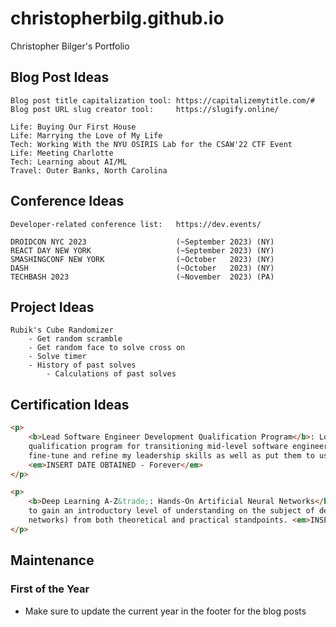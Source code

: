 # christopherbilg.github.io

Christopher Bilger's Portfolio

## Blog Post Ideas

```text
Blog post title capitalization tool: https://capitalizemytitle.com/#
Blog post URL slug creator tool:     https://slugify.online/

Life: Buying Our First House
Life: Marrying the Love of My Life
Tech: Working With the NYU OSIRIS Lab for the CSAW'22 CTF Event
Life: Meeting Charlotte
Tech: Learning about AI/ML
Travel: Outer Banks, North Carolina
```

## Conference Ideas

```text
Developer-related conference list:   https://dev.events/

DROIDCON NYC 2023                    (~September 2023) (NY)
REACT DAY NEW YORK                   (~September 2023) (NY)
SMASHINGCONF NEW YORK                (~October   2023) (NY)
DASH                                 (~October   2023) (NY)
TECHBASH 2023                        (~November  2023) (PA)
```

## Project Ideas

```text
Rubik's Cube Randomizer
    - Get random scramble
    - Get random face to solve cross on
    - Solve timer
    - History of past solves
        - Calculations of past solves
```

## Certification Ideas

```html
<p>
    <b>Lead Software Engineer Development Qualification Program</b>: Lockheed Martin's internal training and
    qualification program for transitioning mid-level software engineers into leadership roles allowed me to
    fine-tune and refine my leadership skills as well as put them to use on engineering teams.
    <em>INSERT DATE OBTAINED - Forever</em>
</p>

<p>
    <b>Deep Learning A-Z&trade;: Hands-On Artificial Neural Networks</b>: Udemy's online course allowed me
    to gain an introductory level of understanding on the subject of deep learning (multiple types of neural
    networks) from both theoretical and practical standpoints. <em>INSERT DATE OBTAINED - Forever</em>
</p>
```

## Maintenance

### First of the Year

- Make sure to update the current year in the footer for the blog posts
